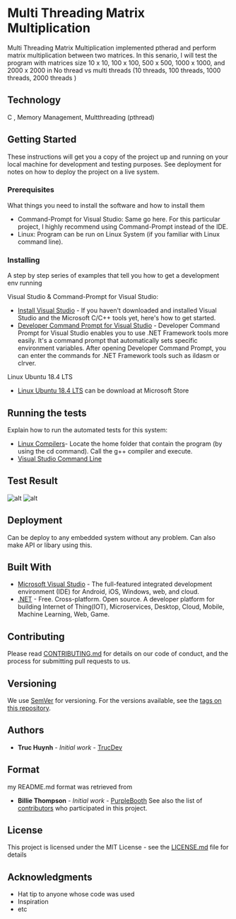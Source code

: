 # Multi Threading Matrix Multiplication 
Multi Threading Matrix Multiplication implemented ptherad and perform matrix multiplication between two matrices. In this senario, I will test the program with matrices size 10 x 10, 100 x 100, 500 x 500, 1000 x 1000, and 2000 x 2000 in No thread vs multi threads (10 threads, 100 threads, 1000 threads, 2000 threads )

## Technology
C , Memory Management, Multthreading (pthread)

## Getting Started
These instructions will get you a copy of the project up and running on your local machine for development and testing purposes. See deployment for notes on how to deploy the project on a live system.

### Prerequisites
What things you need to install the software and how to install them

- Command-Prompt for Visual Studio: Same go here. For this particular project, I highly recommend using Command-Prompt instead of the IDE.
- Linux: Program can be run on Linux System (if you familiar with Linux command line). 


### Installing

A step by step series of examples that tell you how to get a development env running

 Visual Studio & Command-Prompt for Visual Studio:

* [Install Visual Studio](https://docs.microsoft.com/en-us/cpp/build/vscpp-step-0-installation?view=msvc-160#:~:text=Visual%20Studio%202019%20Installation%201%20Make%20sure%20your,...%204%20Choose%20workloads.%20...%20More%20items...) - If you haven't downloaded and installed Visual Studio and the Microsoft C/C++ tools yet, here's how to get started.
* [Developer Command Prompt for Visual Studio](https://docs.microsoft.com/en-us/dotnet/framework/tools/developer-command-prompt-for-vs#:~:text=%20Developer%20Command%20Prompt%20for%20Visual%20Studio%20,from%20inside%20Visual%20Studio.%20For%20easier...%20More) - Developer Command Prompt for Visual Studio enables you to use .NET Framework tools more easily. It's a command prompt that automatically sets specific environment variables. After opening Developer Command Prompt, you can enter the commands for .NET Framework tools such as ildasm or clrver.

Linux Ubuntu 18.4 LTS
* [Linux Ubuntu 18.4 LTS](https://www.microsoft.com/en-us/p/ubuntu-1804-lts/9n9tngvndl3q?activetab=pivot:overviewtab) can be download at Microsoft Store

## Running the tests

Explain how to run the automated tests for this system:
* [Linux Compilers](https://askubuntu.com/questions/61408/what-is-a-command-to-compile-and-run-c-programs#:~:text=The%20simplest%20way%20to%20compile%20a%20C%2B%2B%20program,only%20compiler%20capable%20of%20compiling%20the%20Linux%20kernel.)- Locate the home folder that contain the program (by using the cd command). Call the g++ compiler and execute.
* [Visual Studio Command Line](https://docs.microsoft.com/en-us/cpp/build/walkthrough-compiling-a-native-cpp-program-on-the-command-line?view=msvc-160
)
## Test Result

![alt](https://github.com/jackyhuynh/multithreadingMatrixMultiply-app/blob/main/src/1.png)
![alt](https://github.com/jackyhuynh/multithreadingMatrixMultiply-app/blob/main/src/2.png)

## Deployment

Can be deploy to any embedded system without any problem. Can also make API or libary using this. 

## Built With

* [Microsoft Visual Studio](https://visualstudio.microsoft.com/downloads/) - The full-featured integrated development environment (IDE) for Android, iOS, Windows, web, and cloud.
* [.NET](https://dotnet.microsoft.com/download/dotnet-framework) -  Free. Cross-platform. Open source. A developer platform for building Internet of Thing(IOT), Microservices, Desktop, Cloud, Mobile, Machine Learning, Web, Game.

## Contributing

Please read [CONTRIBUTING.md](https://gist.github.com/PurpleBooth/b24679402957c63ec426) for details on our code of conduct, and the process for submitting pull requests to us.

## Versioning

We use [SemVer](http://semver.org/) for versioning. For the versions available, see the [tags on this repository](https://github.com/your/project/tags). 

## Authors

* **Truc Huynh** - *Initial work* - [TrucDev](https://github.com/jackyhuynh)

## Format
my README.md format was retrieved from
* **Billie Thompson** - *Initial work* - [PurpleBooth](https://github.com/PurpleBooth)
See also the list of [contributors](https://github.com/your/project/contributors) who participated in this project.

## License

This project is licensed under the MIT License - see the [LICENSE.md](LICENSE.md) file for details

## Acknowledgments

* Hat tip to anyone whose code was used
* Inspiration
* etc

